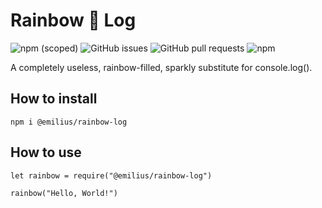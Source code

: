 # Rainbow :rainbow: Log
![npm (scoped)](https://img.shields.io/npm/v/@emilius/rainbow-log)
![GitHub issues](https://img.shields.io/github/issues-raw/brians-open-source-stuff/rainbow-log)
![GitHub pull requests](https://img.shields.io/github/issues-pr/brians-open-source-stuff/rainbow-log)
![npm](https://img.shields.io/npm/dm/@emilius/rainbow-log)

A completely useless, rainbow-filled, sparkly substitute for console.log().

## How to install
```
npm i @emilius/rainbow-log
```

## How to use
```
let rainbow = require("@emilius/rainbow-log")

rainbow("Hello, World!")
```
